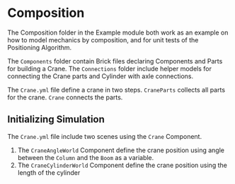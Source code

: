# Composition

The Composition folder in the Example module both work as an example on how to model mechanics by composition, and for unit tests of the Positioning Algorithm.

The `Components` folder contain Brick files declaring Components and Parts for building a Crane. The `Connections` folder include helper models for connecting the Crane parts and Cylinder with axle connections.

The `Crane.yml` file define a crane in two steps. `CraneParts` collects all parts for the crane. `Crane` connects the parts.

## Initializing Simulation
The `Crane.yml` file include two scenes using the `Crane` Component.

1. The `CraneAngleWorld` Component define the crane position using angle between the `Column` and the `Boom` as a variable.
2. The `CraneCylinderWorld` Component define the crane position using the length of the cylinder